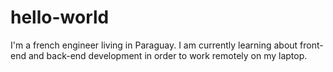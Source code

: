 # hello-world
I'm a french engineer living in Paraguay. I am currently learning about front-end and back-end development in order to work remotely on my laptop.
